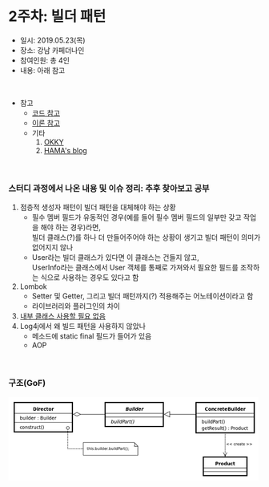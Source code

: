 2주차: 빌더 패턴
===========
* 일시: 2019.05.23(목)
* 장소: 강남 카페더나인
* 참여인원: 총 4인
* 내용: 아래 참고
</br>

* 참고
	* [코드 참고](https://plposer.tistory.com/62)
	* [이론 참고](https://johngrib.github.io/wiki/builder-pattern/)
	* 기타
		1. [OKKY](https://okky.kr/article/396206)
		2. [HAMA's blog](https://hamait.tistory.com/847)
</br>

### 스터디 과정에서 나온 내용 및 이슈 정리: 추후 찾아보고 공부
1. 점층적 생성자 패턴이 빌더 패턴을 대체해야 하는 상황
	* 필수 멤버 필드가 유동적인 경우(예를 들어 필수 멤버 필드의 일부만 갖고 작업을 해야 하는 경우)라면,  
	빌더 클래스(?)를 하나 더 만들어주어야 하는 상황이 생기고 빌더 패턴이 의미가 없어지지 않나
	* User라는 빌더 클래스가 있다면 이 클래스는 건들지 않고,  
	UserInfo라는 클래스에서 User 객체를 통째로 가져와서 필요한 필드를 조작하는 식으로 사용하는 경우도 있다고 함  
2. Lombok
	* Setter 및 Getter, 그리고 빌더 패턴까지(?) 적용해주는 어노테이션이라고 함
	* 라이브러리와 플러그인의 차이
3. [내부 클래스 사용할 필요 없음](https://ko.wikipedia.org/wiki/%EB%B9%8C%EB%8D%94_%ED%8C%A8%ED%84%B4)
4. Log4j에서 왜 빌드 패턴을 사용하지 않았나
	* 메소드에 static final 필드가 들어가 있음
	* AOP
</br>

### 구조(GoF)
![GoF Diagram](https://github.com/nara1030/DesignPattern/blob/master/images/Diagram.png)